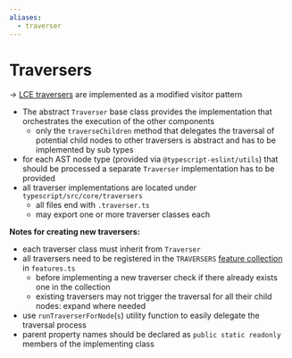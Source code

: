 ```yaml
---
aliases:
  - traverser
---
```

# Traversers
-> [LCE traversers](https://jqassistant-plugin.github.io/jqassistant-lce-docs/architecture/Traversers) are implemented as a modified visitor pattern
- The abstract `Traverser` base class provides the implementation that orchestrates the execution of the other components
	- only the `traverseChildren` method that delegates the traversal of potential child nodes to other traversers is abstract and has to be implemented by sub types
- for each AST node type (provided via `@typescript-eslint/utils`) that should be processed a separate `Traverser` implementation has to be provided
- all traverser implementations are located under `typescript/src/core/traversers`
	- all files end with `.traverser.ts`
	- may export one or more traverser classes each

**Notes for creating new traversers:**
- each traverser class must inherit from `Traverser`
- all traversers need to be registered in the `TRAVERSERS` [feature collection](https://jqassistant-plugin.github.io/jqassistant-lce-docs/architecture/Feature-Collections) in `features.ts`
	- before implementing a new traverser check if there already exists one in the collection
	- existing traversers may not trigger the traversal for all their child nodes: expand where needed
- use `runTraverserForNode`(`s`) utility function to easily delegate the traversal process
- parent property names should be declared as `public static readonly` members of the implementing class
